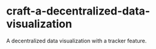 # craft-a-decentralized-data-visualization
A decentralized data visualization with a tracker feature.
